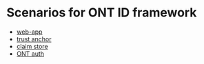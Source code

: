 # Scenarios for ONT ID framework

- [web-app](./web-app/README.md)
- [trust anchor](./trust-anchor/README.md)
- [claim store](./claim-store/README.md)
- [ONT auth](./ont-auth/README.md)
